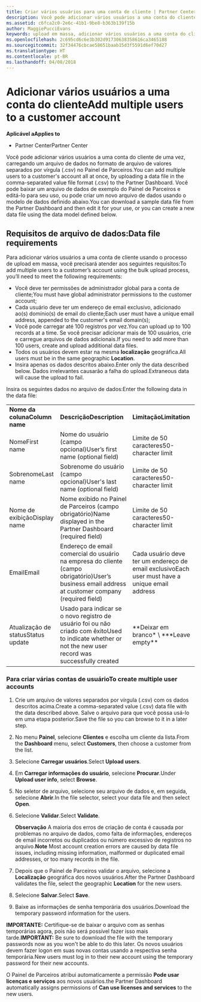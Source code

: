 ```yaml
---
title: Criar vários usuários para uma conta de cliente | Partner Center
description: Você pode adicionar vários usuários a uma conta do cliente de uma vez, carregando um arquivo de dados em formato de arquivo de valores separados por vírgula (.csv) no Partner Center.
ms.assetid: c6fca2c0-2e6c-41b1-9be8-b363b139f15b
author: MaggiePucciEvans
keywords: upload em massa, adicionar vários usuários a uma conta do cliente, adicionar usuários do cliente, upload em massa de usuários do cliente, conta do cliente, usuários do cliente, usuários
ms.openlocfilehash: 2c695cd6c6e3b302d91730638358616ca3465188
ms.sourcegitcommit: 32f34476cbcae58651baab15d3f5591d6ef70d27
ms.translationtype: HT
ms.contentlocale: pt-BR
ms.lasthandoff: 04/08/2018
---
```

# <a name="add-multiple-users-to-a-customer-account"></a><span data-ttu-id="1992c-104">Adicionar vários usuários a uma conta do cliente</span><span class="sxs-lookup"><span data-stu-id="1992c-104">Add multiple users to a customer account</span></span>

**<span data-ttu-id="1992c-105">Aplicável a</span><span class="sxs-lookup"><span data-stu-id="1992c-105">Applies to</span></span>**

-  <span data-ttu-id="1992c-106">Partner Center</span><span class="sxs-lookup"><span data-stu-id="1992c-106">Partner Center</span></span>

<span data-ttu-id="1992c-107">Você pode adicionar vários usuários a uma conta do cliente de uma vez, carregando um arquivo de dados no formato de arquivo de valores separados por vírgula (.csv) no Painel de Parceiros.</span><span class="sxs-lookup"><span data-stu-id="1992c-107">You can add multiple users to a customer's account all at once, by uploading a data file in the comma-separated value file format (.csv) to the Partner Dashboard.</span></span> <span data-ttu-id="1992c-108">Você pode baixar um arquivo de dados de exemplo do Painel de Parceiros e editá-lo para seu uso, ou pode criar um novo arquivo de dados usando o modelo de dados definido abaixo.</span><span class="sxs-lookup"><span data-stu-id="1992c-108">You can download a sample data file from the Partner Dashboard and then edit it for your use, or you can create a new data file using the data model defined below.</span></span>

## <a href="" id="creatingtheimportcsvfile"></a><span data-ttu-id="1992c-109">Requisitos de arquivo de dados:</span><span class="sxs-lookup"><span data-stu-id="1992c-109">Data file requirements</span></span>


<span data-ttu-id="1992c-110">Para adicionar vários usuários a uma conta de cliente usando o processo de upload em massa, você precisará atender aos seguintes requisitos:</span><span class="sxs-lookup"><span data-stu-id="1992c-110">To add multiple users to a customer’s account using the bulk upload process, you’ll need to meet the following requirements:</span></span>

-   <span data-ttu-id="1992c-111">Você deve ter permissões de administrador global para a conta de cliente;</span><span class="sxs-lookup"><span data-stu-id="1992c-111">You must have global administrator permissions to the customer account;</span></span>
-   <span data-ttu-id="1992c-112">Cada usuário deve ter um endereço de email exclusivo, adicionado ao(s) domínio(s) de email do cliente;</span><span class="sxs-lookup"><span data-stu-id="1992c-112">Each user must have a unique email address, appended to the customer's email domain(s);</span></span>
-   <span data-ttu-id="1992c-113">Você pode carregar até 100 registros por vez.</span><span class="sxs-lookup"><span data-stu-id="1992c-113">You can upload up to 100 records at a time.</span></span> <span data-ttu-id="1992c-114">Se você precisar adicionar mais de 100 usuários, crie e carregue arquivos de dados adicionais.</span><span class="sxs-lookup"><span data-stu-id="1992c-114">If you need to add more than 100 users, create and upload additional data files.</span></span>
-   <span data-ttu-id="1992c-115">Todos os usuários devem estar na mesma **localização** geográfica.</span><span class="sxs-lookup"><span data-stu-id="1992c-115">All users must be in the same geographic **Location**.</span></span>
-   <span data-ttu-id="1992c-116">Insira apenas os dados descritos abaixo.</span><span class="sxs-lookup"><span data-stu-id="1992c-116">Enter only the data described below.</span></span> <span data-ttu-id="1992c-117">Dados irrelevantes causarão a falha do upload.</span><span class="sxs-lookup"><span data-stu-id="1992c-117">Extraneous data will cause the upload to fail.</span></span>

<span data-ttu-id="1992c-118">Insira os seguintes dados no arquivo de dados:</span><span class="sxs-lookup"><span data-stu-id="1992c-118">Enter the following data in the data file:</span></span>

|                 |                                                                              |                                            |
|-----------------|------------------------------------------------------------------------------|--------------------------------------------|
| **<span data-ttu-id="1992c-119">Nome da coluna</span><span class="sxs-lookup"><span data-stu-id="1992c-119">Column name</span></span>** | **<span data-ttu-id="1992c-120">Descrição</span><span class="sxs-lookup"><span data-stu-id="1992c-120">Description</span></span>**                                                              | **<span data-ttu-id="1992c-121">Limitação</span><span class="sxs-lookup"><span data-stu-id="1992c-121">Limitation</span></span>**                             |
| <span data-ttu-id="1992c-122">Nome</span><span class="sxs-lookup"><span data-stu-id="1992c-122">First name</span></span>      | <span data-ttu-id="1992c-123">Nome do usuário (campo opcional)</span><span class="sxs-lookup"><span data-stu-id="1992c-123">User’s first name (optional field)</span></span>                                           | <span data-ttu-id="1992c-124">Limite de 50 caracteres</span><span class="sxs-lookup"><span data-stu-id="1992c-124">50-character limit</span></span>                         |
| <span data-ttu-id="1992c-125">Sobrenome</span><span class="sxs-lookup"><span data-stu-id="1992c-125">Last name</span></span>       | <span data-ttu-id="1992c-126">Sobrenome do usuário (campo opcional)</span><span class="sxs-lookup"><span data-stu-id="1992c-126">User's last name (optional field)</span></span>                                            | <span data-ttu-id="1992c-127">Limite de 50 caracteres</span><span class="sxs-lookup"><span data-stu-id="1992c-127">50-character limit</span></span>                         |
| <span data-ttu-id="1992c-128">Nome de exibição</span><span class="sxs-lookup"><span data-stu-id="1992c-128">Display name</span></span>    | <span data-ttu-id="1992c-129">Nome exibido no Painel de Parceiros (campo obrigatório)</span><span class="sxs-lookup"><span data-stu-id="1992c-129">Name displayed in the Partner Dashboard (required field)</span></span>                            | <span data-ttu-id="1992c-130">Limite de 50 caracteres</span><span class="sxs-lookup"><span data-stu-id="1992c-130">50-character limit</span></span>                         |
| <span data-ttu-id="1992c-131">Email</span><span class="sxs-lookup"><span data-stu-id="1992c-131">Email</span></span>           | <span data-ttu-id="1992c-132">Endereço de email comercial do usuário na empresa do cliente (campo obrigatório)</span><span class="sxs-lookup"><span data-stu-id="1992c-132">User’s business email address at customer company (required field)</span></span>           | <span data-ttu-id="1992c-133">Cada usuário deve ter um endereço de email exclusivo</span><span class="sxs-lookup"><span data-stu-id="1992c-133">Each user must have a unique email address</span></span> |
| <span data-ttu-id="1992c-134">Atualização de status</span><span class="sxs-lookup"><span data-stu-id="1992c-134">Status update</span></span>   | <span data-ttu-id="1992c-135">Usado para indicar se o novo registro de usuário foi ou não criado com êxito</span><span class="sxs-lookup"><span data-stu-id="1992c-135">Used to indicate whether or not the new user record was successfully created</span></span> | <span data-ttu-id="1992c-136">\*\*Deixar em branco\* \ *</span><span class="sxs-lookup"><span data-stu-id="1992c-136">\*\*Leave empty\*\*</span></span>                        |

 

### <a href="" id="createmultipleuseraccounts"></a><span data-ttu-id="1992c-137">Para criar várias contas de usuário</span><span class="sxs-lookup"><span data-stu-id="1992c-137">To create multiple user accounts</span></span>

<a href="" id="creatingtheaccounts"></a>
1.  <span data-ttu-id="1992c-138">Crie um arquivo de valores separados por vírgula (.csv) com os dados descritos acima.</span><span class="sxs-lookup"><span data-stu-id="1992c-138">Create a comma-separated value (.csv) data file with the data described above.</span></span> <span data-ttu-id="1992c-139">Salve o arquivo para que você possa usá-lo em uma etapa posterior.</span><span class="sxs-lookup"><span data-stu-id="1992c-139">Save the file so you can browse to it in a later step.</span></span>
2.  <span data-ttu-id="1992c-140">No menu **Painel**, selecione **Clientes** e escolha um cliente da lista.</span><span class="sxs-lookup"><span data-stu-id="1992c-140">From the **Dashboard** menu, select **Customers**, then choose a customer from the list.</span></span>
3.  <span data-ttu-id="1992c-141">Selecione **Carregar usuários**.</span><span class="sxs-lookup"><span data-stu-id="1992c-141">Select **Upload users**.</span></span>
4.  <span data-ttu-id="1992c-142">Em **Carregar informações do usuário**, selecione **Procurar**.</span><span class="sxs-lookup"><span data-stu-id="1992c-142">Under **Upload user info**, select **Browse**.</span></span>
5.  <span data-ttu-id="1992c-143">No seletor de arquivo, selecione seu arquivo de dados e, em seguida, selecione **Abrir**.</span><span class="sxs-lookup"><span data-stu-id="1992c-143">In the file selector, select your data file and then select **Open**.</span></span>
6.  <span data-ttu-id="1992c-144">Selecione **Validar**.</span><span class="sxs-lookup"><span data-stu-id="1992c-144">Select **Validate**.</span></span>

    <span data-ttu-id="1992c-145">**Observação**  A maioria dos erros de criação de conta é causada por problemas no arquivo de dados, como falta de informações, endereços de email incorretos ou duplicados ou número excessivo de registros no arquivo.</span><span class="sxs-lookup"><span data-stu-id="1992c-145">**Note**  Most account creation errors are caused by data file issues, including missing information, malformed or duplicated email addresses, or too many records in the file.</span></span>

     

7.  <span data-ttu-id="1992c-146">Depois que o Painel de Parceiros validar o arquivo, selecione a **Localização** geográfica dos novos usuários.</span><span class="sxs-lookup"><span data-stu-id="1992c-146">After the Partner Dashboard validates the file, select the geographic **Location** for the new users.</span></span>
8.  <span data-ttu-id="1992c-147">Selecione **Salvar**.</span><span class="sxs-lookup"><span data-stu-id="1992c-147">Select **Save**.</span></span>
9.  <span data-ttu-id="1992c-148">Baixe as informações de senha temporária dos usuários.</span><span class="sxs-lookup"><span data-stu-id="1992c-148">Download the temporary password information for the users.</span></span>

<span data-ttu-id="1992c-149">**IMPORTANTE:** Certifique-se de baixar o arquivo com as senhas temporárias agora, pois não será possível fazer isso mais tarde.</span><span class="sxs-lookup"><span data-stu-id="1992c-149">**IMPORTANT:** Be sure to download the file with the temporary passwords now as you won't be able to do this later.</span></span> <span data-ttu-id="1992c-150">Os novos usuários devem fazer logon em suas novas contas usando a respectiva senha temporária.</span><span class="sxs-lookup"><span data-stu-id="1992c-150">New users must log in to their new account using the temporary password for their new accounts.</span></span>

<span data-ttu-id="1992c-151">O Painel de Parceiros atribui automaticamente a permissão **Pode usar licenças e serviços** aos novos usuários.</span><span class="sxs-lookup"><span data-stu-id="1992c-151">the Partner Dashboard automatically assigns permissions of **Can use licenses and services** to the new users.</span></span>

 

 



